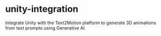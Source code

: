 # unity-integration
Integrate Unity with the Text2Motion platform to generate 3D animations from text prompts using Generative AI.
